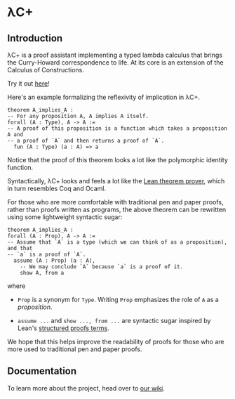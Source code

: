 # λC+
## Introduction
λC+ is a proof assistant implementing a typed lambda calculus that brings the 
Curry-Howard correspondence to life. 
At its core is an extension of the Calculus of Constructions.

Try it out [here](https://joewatt95.github.io/lambdacplus/webeditor)!

Here's an example formalizing the reflexivity of implication in λC+.
```lean
theorem A_implies_A :
-- For any proposition A, A implies A itself.
forall (A : Type), A -> A :=
-- A proof of this proposition is a function which takes a proposition A and
-- a proof of `A` and then returns a proof of `A`.
  fun (A : Type) (a : A) => a
```
Notice that the proof of this theorem looks a lot like the polymorphic identity
function.

Syntactically, λC+ looks and feels a lot like the 
[Lean theorem prover](https://leanprover.github.io/), which in turn resembles
Coq and Ocaml.

For those who are more comfortable with traditional pen and paper proofs,
rather than proofs written as programs, the above theorem can be rewritten using
some lightweight syntactic sugar:

```lean
theorem A_implies_A :
forall (A : Prop), A -> A :=
-- Assume that `A` is a type (which we can think of as a proposition), and that
-- `a` is a proof of `A`.
  assume (A : Prop) (a : A),
    -- We may conclude `A` because `a` is a proof of it.
    show A, from a
```

where
* `Prop` is a synonym for `Type`. Writing `Prop` emphasizes the role of `A` as
a _proposition_.

* `assume ...` and `show ..., from ...` are syntactic sugar inspired by Lean's
[structured proofs terms](https://leanprover.github.io/reference/expressions.html#structured-proofs).

We hope that this helps improve the readability of proofs for those who are more
used to traditional pen and paper proofs.

## Documentation
To learn more about the project, head over to
[our wiki](https://github.com/joewatt95/lambdacplus/wiki).
